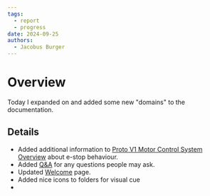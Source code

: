 ```yaml
---
tags:
  - report
  - progress
date: 2024-09-25
authors:
  - Jacobus Burger
---
```


# Overview
Today I expanded on and added some new "domains" to the documentation.

## Details
- Added additional information to [Proto V1 Motor Control System Overview](Archive/Proto%20V1%20Motor%20Control%20System%20Overview.md) about e-stop behaviour.
- Added [Q&A](Resources/Q&A.md) for any questions people may ask.
- Updated [Welcome](Welcome.md) page.
- Added nice icons to folders for visual cue
- 